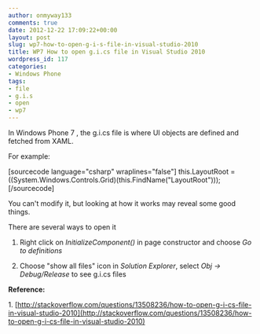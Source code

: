 ```yaml
---
author: onmyway133
comments: true
date: 2012-12-22 17:09:22+00:00
layout: post
slug: wp7-how-to-open-g-i-s-file-in-visual-studio-2010
title: WP7 How to open g.i.cs file in Visual Studio 2010
wordpress_id: 117
categories:
- Windows Phone
tags:
- file
- g.i.s
- open
- wp7
---
```


In Windows Phone 7 , the g.i.cs file is where UI objects are defined and fetched from XAML.

<!-- more -->

For example:

[sourcecode language="csharp" wraplines="false"]
this.LayoutRoot = ((System.Windows.Controls.Grid)(this.FindName("LayoutRoot")));
[/sourcecode]

You can't modify it, but looking at how it works may reveal some good things.

There are several ways to open it

1. Right click on _InitializeComponent()_ in page constructor and choose _Go to definitions_

2. Choose "show all files" icon in _Solution Explorer_, select _Obj -> Debug/Release_ to see g.i.cs files

**Reference:**

1. [http://stackoverflow.com/questions/13508236/how-to-open-g-i-cs-file-in-visual-studio-2010](http://stackoverflow.com/questions/13508236/how-to-open-g-i-cs-file-in-visual-studio-2010)
